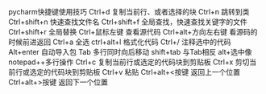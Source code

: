 pycharm快捷键使用技巧
Ctrl+d 复制当前行、或者选择的块
Ctrl+n 跳转到类
Ctrl+shift+n 快速查找文件名
Ctrl+shift+f 全局查找，快速查找关键字的文件
Ctrl+shift+r 全局替换
Ctrl+鼠标左键 查看源代码
Ctrl+alt+方向左右键 看源码的时候前进返回
Ctrl+a 全选
ctrl+alt+l 格式化代码
Ctrl+/ 注释选中的代码
Alt+enter 自动导入包
Tab 多行同时向后移动
shift+tab 与Tab相反
alt+选中像notepad++多行操作
Ctrl+c 复制当前行或选定的代码块到剪贴板
Ctrl+x 剪切当前行或选定的代码块到剪贴板
Ctrl+v 粘贴
Ctrl+alt+<按键 返回上一个位置
Ctrl+alt+>按键 返回下一个位置

